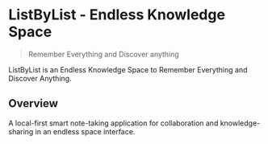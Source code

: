 # ListByList - Endless Knowledge Space

> Remember Everything and Discover anything

ListByList is an Endless Knowledge Space to Remember Everything and Discover Anything.

## Overview

A local-first smart note-taking application for collaboration and knowledge-sharing in an endless space interface.

